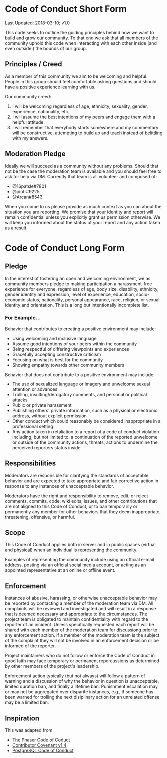 # Code of Conduct Short Form

Last Updated: 2018-03-10; v1.0

This code seeks to outline the guiding principles behind how we want to build
and grow our community. To that end we ask that all members of the community
uphold this code when interacting with each other inside (and even outside!)
the bounds of our group.

## Principles / Creed

As a member of this community we aim to be welcoming and helpful. People in
this group should feel comfortable asking questions and should have a positive
experience learning with us.

Our community creed:

1. I will be welcoming regardless of age, ethnicity, sexuality, gender,
   experience, nationality, etc.
2. I will assume the best intentions of my peers and engage them with a helpful
   attitude.
3. I will remember that everybody starts somewhere and my commentary will
   be constructive, attempting to build up and teach instead of belittling
   with my answers.

## Moderation Pledge

Ideally we will succeed as a community without any problems. Should that not
be the case the moderation team is available and you should feel free to
ask for help via DM. Currently that team is all volunteer and composed of:

- @16patsle#7801
- @jdotr#9225
- @Arcan#8543

When you come to us please provide as much context as you can about the situation
you are reporting. We promise that your identity and report will remain
confidential unless you explicitly grant us permission otherwise. We will
keep you informed about the status of your report and any action taken as a
result.

# Code of Conduct Long Form

## Pledge

In the interest of fostering an open and welcoming environment, we as
community members pledge to making participation a harassment-free experience
for everyone, regardless of age, body size, disability, ethnicity, gender
identity and expression, level of experience, education, socio-economic
status, nationality, personal appearance, race, religion, or sexual
identity and orientation. This is a long but intentionally incomplete list.

### For Example...

Behavior that contributes to creating a positive environment may include:

* Using welcoming and inclusive language
* Assume good intentions of your peers within the community
* Being respectful of differing viewpoints and experiences
* Gracefully accepting constructive criticism
* Focusing on what is best for the community
* Showing empathy towards other community members

Behavior that does not contribute to a positive environment may include:

* The use of sexualized language or imagery and unwelcome sexual attention or
  advances
* Trolling, insulting/derogatory comments, and personal or political attacks
* Public or private harassment
* Publishing others' private information, such as a physical or electronic
  address, without explicit permission
* Other conduct which could reasonably be considered inappropriate in a
  professional setting
* Any action taken in retaliation to a report of a code of conduct violation
  including, but not limited to: a continuation of the reported unwelcome
  or outside of the community
  actions, threats, actions to undermine the perceived reporters status inside

## Responsibilities

Moderators are responsible for clarifying the standards of acceptable
behavior and are expected to take appropriate and fair corrective action in
response to any instances of unacceptable behavior.

Moderators have the right and responsibility to remove, edit, or reject
comments, commits, code, wiki edits, issues, and other contributions that
are not aligned to this Code of Conduct, or to ban temporarily or permanently
any member for other behaviors that they deem inappropriate, threatening,
offensive, or harmful.

## Scope

This Code of Conduct applies both in server and in public spaces (virtual and
physical) when an individual is representing the community.

Examples of representing the community include using an official e-mail address,
posting via an official social media account, or acting as an appointed
representative at an online or offline event.

## Enforcement

Instances of abusive, harassing, or otherwise unacceptable behavior may be
reported by contacting a member of the moderation team via DM. All complaints
will be reviewed and investigated and will result in a response that is deemed
necessary and appropriate to the circumstances. The project team is obligated
to maintain confidentiality with regard to the reporter of an incident. Unless
specifically requested each report will be shared with each member of the
moderation team for discussiong prior to any enforcement action. If a member of
the moderation team is the subject of the complaint they will not be involved
in an enforcement decision or be informed of the reporter.

Project maintainers who do not follow or enforce the Code of Conduct in good
faith may face temporary or permanent repercussions as determined by other
members of the project's leadership.

Enforcement action typically (but not always) will follow a pattern of warning
and a discussion of why the behavior in question is unacceptable, limited
duration ban, and finally a lifetime ban. Punishment escalation may or may not
be aggregated over disparite instances, e.g., if someone has been warned for
trolling the next disiplinary action for an unrelated offense may be a limited
ban.

## Inspiration

This was adapted from

- [The Phaser Code of Coduct](https://phaser.io/community/be-nice)
- [Contributor Covenant v1.4](https://www.contributor-covenant.org/version/1/4/code-of-conduct.html)
- [PostgreSQL Code of Conduct](https://wiki.postgresql.org/wiki/Code_of_Conduct)
